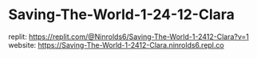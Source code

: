 # Saving-The-World-1-24-12-Clara

replit: https://replit.com/@Ninrolds6/Saving-The-World-1-2412-Clara?v=1
website: https://Saving-The-World-1-2412-Clara.ninrolds6.repl.co

